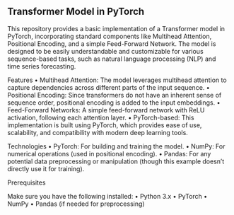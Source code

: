 ## Transformer Model in PyTorch

This repository provides a basic implementation of a Transformer model in PyTorch, incorporating standard components like Multihead Attention, Positional Encoding, and a simple Feed-Forward Network. The model is designed to be easily understandable and customizable for various sequence-based tasks, such as natural language processing (NLP) and time series forecasting.

Features
	•	Multihead Attention: The model leverages multihead attention to capture dependencies across different parts of the input sequence.
	•	Positional Encoding: Since transformers do not have an inherent sense of sequence order, positional encoding is added to the input embeddings.
	•	Feed-Forward Networks: A simple feed-forward network with ReLU activation, following each attention layer.
	•	PyTorch-based: This implementation is built using PyTorch, which provides ease of use, scalability, and compatibility with modern deep learning tools.

Technologies
	•	PyTorch: For building and training the model.
	•	NumPy: For numerical operations (used in positional encoding).
	•	Pandas: For any potential data preprocessing or manipulation (though this example doesn’t directly use it for training).

Prerequisites

Make sure you have the following installed:
	•	Python 3.x
	•	PyTorch
	•	NumPy
	•	Pandas (if needed for preprocessing)

